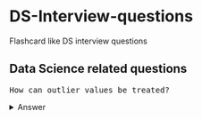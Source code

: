 # DS-Interview-questions
Flashcard like DS interview questions

## Data Science related questions

<pre>How can outlier values be treated?</pre>

<details>
  <summary>Answer</summary>
  
  1. Can be dropped if it's garbage value
  e.g. height = abc ft, then it's string value instead of int or float, hence can be dropped  
  if it's extreme value, it can be removed
  
  2. If you cannot drop outliers, you can try
  a different model. Data detected as outliers by linear models can be fit by nonlinear models. => be sure to use the correct model  
  normalizing the data => the extreme data points are pulled to a similar range  
  you can use algorithms that are less affected by outliers; example would be random forest
  
</details>



